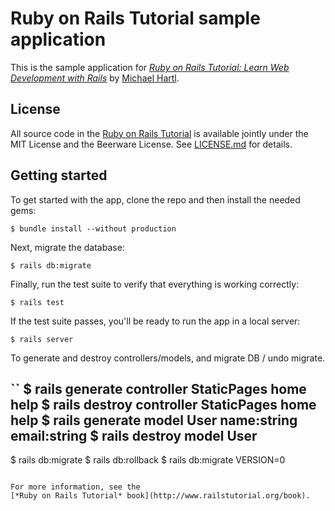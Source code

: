 # Ruby on Rails Tutorial sample application

This is the sample application for
[*Ruby on Rails Tutorial:
Learn Web Development with Rails*](http://www.railstutorial.org/)
by [Michael Hartl](http://www.michaelhartl.com/).

## License

All source code in the [Ruby on Rails Tutorial](http://railstutorial.org/)
is available jointly under the MIT License and the Beerware License. See
[LICENSE.md](LICENSE.md) for details.

## Getting started

To get started with the app, clone the repo and then install the needed gems:

```
$ bundle install --without production
```

Next, migrate the database:

```
$ rails db:migrate
```

Finally, run the test suite to verify that everything is working correctly:

```
$ rails test
```

If the test suite passes, you'll be ready to run the app in a local server:

```
$ rails server
```

To generate and destroy controllers/models, and migrate DB / undo migrate.

``
$ rails generate controller StaticPages home help
$ rails destroy  controller StaticPages home help
$ rails generate model User name:string email:string
$ rails destroy model User
---
$ rails db:migrate
$ rails db:rollback
$ rails db:migrate VERSION=0
```

For more information, see the
[*Ruby on Rails Tutorial* book](http://www.railstutorial.org/book).
